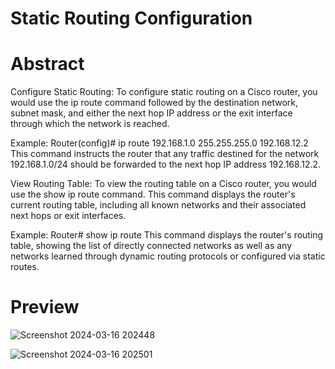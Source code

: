 # Static Routing Configuration
# Abstract

Configure Static Routing:
To configure static routing on a Cisco router, you would use the ip route command followed by the destination network, subnet mask, and either the next hop IP address or the exit interface through which the network is reached.

Example:
Router(config)# ip route 192.168.1.0 255.255.255.0 192.168.12.2
This command instructs the router that any traffic destined for the network 192.168.1.0/24 should be forwarded to the next hop IP address 192.168.12.2.

View Routing Table:
To view the routing table on a Cisco router, you would use the show ip route command. This command displays the router's current routing table, including all known networks and their associated next hops or exit interfaces.

Example:
Router# show ip route
This command displays the router's routing table, showing the list of directly connected networks as well as any networks learned through dynamic routing protocols or configured via static routes.


# Preview
![Screenshot 2024-03-16 202448](https://github.com/DanielBlesson/CCNA_Packet_Tracer_Labs/assets/105119931/3f506087-db42-4c65-9bab-50dfd026dbb7)



![Screenshot 2024-03-16 202501](https://github.com/DanielBlesson/CCNA_Packet_Tracer_Labs/assets/105119931/7e4d0307-4d08-43a4-a807-8277a41508bb)
